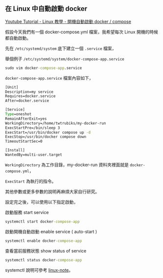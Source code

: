 ## 在 Linux 中自動啟動 docker

[Youtube Tutorial - Linux 教學 - 開機自動啟動 docker / compose](https://youtu.be/c4YIQHCDLnQ)

假設今天我們有一個 docker-compose.yml 檔案，我希望每次 Linux 開機的時候都自動啟動。

先在 `/etc/systemd/system` 底下建立一個 `.service` 檔案，

舉個例子 `/etc/systemd/system/docker-compose-app.service`

```cmd
sudo vim docker-compose-app.service
```

`docker-compose-app.service` 檔案內容如下，

```cmd
[Unit]
Description=my service
Requires=docker.service
After=docker.service

[Service]
Type=oneshot
RemainAfterExit=yes
WorkingDirectory=/home/twtrubiks/my-docker-run
ExecStartPre=/bin/sleep 3
ExecStart=/usr/bin/docker compose up -d
ExecStop=/usr/bin/docker compose down
TimeoutStartSec=0

[Install]
WantedBy=multi-user.target
```

`WorkingDirectory` 為工作目錄，my-docker-run 資料夾裡面就是 `docker-compose.yml`，

`ExecStart` 為執行的指令。

其他參數或更多參數的說明再麻煩大家自行研究。

設定完之後，可以使用以下指定啟動，

啟動服務 start service

```cmd
systemctl start docker-compose-app
```

啟動開機自動啟動 enable service ( auto-start )

```cmd
systemctl enable docker-compose-app
```

查看當前服務狀態 show status of service

```cmd
systemctl status docker-compose-app
```

systemctl 說明可參考 [linux-note](https://github.com/twtrubiks/linux-note/tree/master/systemctl-tutorial)。